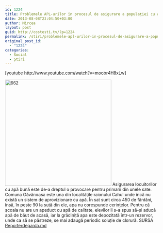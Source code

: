 ```yaml
---
id: 1224
title: Problemele APL-urilor în procesul de asigurare a populaţiei cu apă de calitate
date: 2013-08-08T23:04:50+03:00
author: Mircea
layout: post
guid: http://costesti.tv/?p=1224
permalink: /stiri/problemele-apl-urilor-in-procesul-de-asigurare-a-populatiei-cu-apa-de-calitate/
original_post_id:
  - "1224"
categories:
  - Social
  - Știri
---
```

[youtube http://www.youtube.com/watch?v=moobr4H8xLw] 

<img alt="662" class="alignleft size-full wp-image-1225" src="http://costestean.files.wordpress.com/2013/08/662.jpg" style="width:350px;height:350px;" /> Asigurarea locuitorilor cu apă bună este de-a dreptul o provocare pentru primarii din unele sate. Comuna Găvănoasa este una din localitățile raionului Cahul unde &icirc;ncă nu există un sistem de aprovizionare cu apă. &Icirc;n sat sunt circa 450 de f&acirc;nt&acirc;ni, &icirc;nsă, &icirc;n peste 90 la sută din ele, apa nu corespunde cerințelor. Pentru că școala nu are un apeduct cu apă de calitate, elevilor li s-a spus să-și aducă apă de băut de acasă, iar la grădiniță apa este depozitată &icirc;ntr-un rezervor, unde ca să se păstreze, se mai adaugă periodic soluție de clorură. SURSA <span style="font-size:14px;"><a href="http://reporterdegarda.md/">Reporterdegarda.md</a></span>